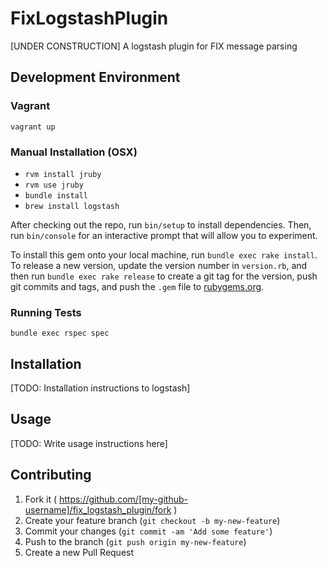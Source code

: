 # FixLogstashPlugin

[UNDER CONSTRUCTION] A logstash plugin for FIX message parsing

## Development Environment

### Vagrant
```
vagrant up
```

### Manual Installation (OSX)
+ `rvm install jruby`
+ `rvm use jruby`
+ `bundle install`
+ `brew install logstash`

After checking out the repo, run `bin/setup` to install dependencies. Then, run `bin/console` for an interactive prompt that will allow you to experiment.

To install this gem onto your local machine, run `bundle exec rake install`. To release a new version, update the version number in `version.rb`, and then run `bundle exec rake release` to create a git tag for the version, push git commits and tags, and push the `.gem` file to [rubygems.org](https://rubygems.org).

### Running Tests

`bundle exec rspec spec`

## Installation

[TODO: Installation instructions to logstash]

## Usage

[TODO: Write usage instructions here]

## Contributing

1. Fork it ( https://github.com/[my-github-username]/fix_logstash_plugin/fork )
2. Create your feature branch (`git checkout -b my-new-feature`)
3. Commit your changes (`git commit -am 'Add some feature'`)
4. Push to the branch (`git push origin my-new-feature`)
5. Create a new Pull Request
